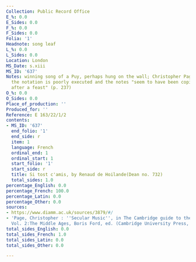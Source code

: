 ```yaml
---
Collection: Public Record Office
E_%: 0.0
E_Sides: 0.0
F_%: 0.0
F_Sides: 0.0
Folia: '1'
Headnote: song leaf
L_%: 0.0
L_Sides: 0.0
Location: London
MS_Date: s.xiii
MS_ID: '637'
Notes: winning song of a Puy, perhaps hung on the wall; Christopher Page notes that
  the notation is poorly executed and the notes "seem to have been copied too soon
  after a feast" (p. 237)
O_%: 0.0
O_Sides: 0.0
Place_of_production: ''
Produced_for: ''
Reference: E 163/22/1/2
contents:
- MS_ID: '637'
  end_folio: '1'
  end_side: r
  item: 1
  language: French
  ordinal_end: 1
  ordinal_start: 1
  start_folio: '1'
  start_side: r
  title: Si tost c'amis, by Renaud de Hoilande(Dean no. 732)
  total_sides: 1.0
percentage_English: 0.0
percentage_French: 100.0
percentage_Latin: 0.0
percentage_Other: 0.0
sources:
- https://www.diamm.ac.uk/sources/3879/#/
- 'Page, Christopher : ''Secular Music'', in The Cambridge guide to the arts in Britain,
  Vol. 2:The Middle Ages, Boris Ford, ed. (Cambridge University Press, 1988), p. 237.'
total_sides_English: 0.0
total_sides_French: 1.0
total_sides_Latin: 0.0
total_sides_Other: 0.0

---
```

